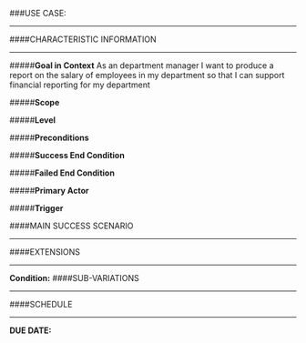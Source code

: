 ###USE CASE: 
***
####CHARACTERISTIC INFORMATION
***
#####__Goal in Context__
As an department manager I want to produce a report on the salary of employees in my department so that I can support financial reporting for my department

#####__Scope__


#####__Level__


#####__Preconditions__


#####__Success End Condition__


#####__Failed End Condition__


#####__Primary Actor__


#####__Trigger__


####MAIN SUCCESS SCENARIO
***



####EXTENSIONS
***


__Condition:__ 
####SUB-VARIATIONS
***



####SCHEDULE
***
__DUE DATE:__